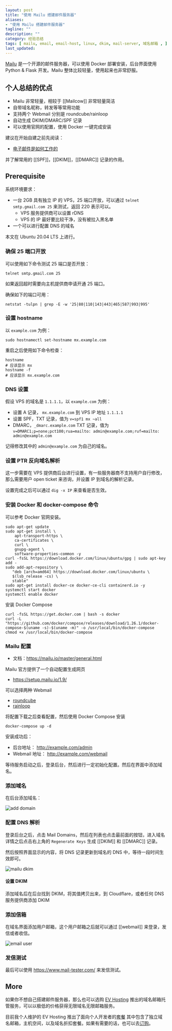 ```yaml
---
layout: post
title: "使用 Mailu 搭建邮件服务器"
aliases:
- "使用 Mailu 搭建邮件服务器"
tagline: ""
description: ""
category: 经验总结
tags: [ mailu, email, email-host, linux, dkim, mail-server, 域名邮箱 , ]
last_updated:
---
```


[Mailu](https://mailu.io/1.9/) 是一个开源的邮件服务器，可以使用 Docker 部署安装，后台界面使用 Python & Flask 开发。Mailu 整体比较轻量，使用起来也非常舒服。

## 个人总结的优点

- Mailu 非常轻量，相较于 [[Mailcow]] 非常轻量简洁
- 自带域名昵称，转发等等常用功能
- 支持两个 Webmail 分别是 roundcube/rainloop
- 自动生成 DKIM/DMARC/SPF 记录
- 可以使用官网的配置，使用 Docker 一键完成安装

建议在开始自建之前先阅读：

- [电子邮件是如何工作的](/post/2022/03/how-email-send-and-receive.html)

并了解常用的 [[SPF]]，[[DKIM]]，[[DMARC]] 记录的作用。

## Prerequisite
系统环境要求：

- 一台 2GB 具有独立 IP 的 VPS，25 端口开放，可以通过 `telnet smtp.gmail.com 25` 来测试，返回 220 表示可以。
    - VPS 服务提供商可以设置 rDNS
    - VPS 的 IP 最好要比较干净，没有被拉入黑名单
- 一个可以进行配置 DNS 的域名

本文在 Ubuntu 20.04 LTS 上进行。

### 确保 25 端口开放
可以使用如下命令测试 25 端口是否开放：

    telnet smtp.gmail.com 25

如果返回超时需要向主机提供商申请开通 25 端口。

确保如下的端口可用：

    netstat -tulpn | grep -E -w '25|80|110|143|443|465|587|993|995'

### 设置 hostname
以 `example.com` 为例：

    sudo hostnamectl set-hostname mx.example.com

重启之后使用如下命令检查：

    hostname
    # 应该显示 mx
    hostname -f
    # 应该显示 mx.example.com

### DNS 设置
假设 VPS 的域名是 `1.1.1.1`，以 `example.com` 为例：

- 设置 A 记录， `mx.example.com` 到 VPS IP 地址 `1.1.1.1`
- 设置 SPF，TXT 记录，值为 `v=spf1 mx ~all`
- DMARC，`_dmarc.example.com` TXT 记录，值为 `v=DMARC1;p=none;pct100;rua=mailto: admin@example.com;ruf=mailto: admin@example.com`

记得修改其中的 `admin@example.com` 为自己的域名。

### 设置 PTR 反向域名解析
这一步需要在 VPS 提供商后台进行设置，有一些服务器商不支持用户自行修改，那么需要用户 open ticket 来咨询，并设置 IP 到域名的解析记录。

设置完成之后可以通过 `dig -x IP` 来查看是否生效。

### 安装 Docker 和 docker-compose 命令
可以参考 Docker 官网安装。

```
sudo apt-get update
sudo apt-get install \
    apt-transport-https \
    ca-certificates \
    curl \
    gnupg-agent \
    software-properties-common -y
curl -fsSL https://download.docker.com/linux/ubuntu/gpg | sudo apt-key add -
sudo add-apt-repository \
   "deb [arch=amd64] https://download.docker.com/linux/ubuntu \
   $(lsb_release -cs) \
   stable"
sudo apt-get install docker-ce docker-ce-cli containerd.io -y
systemctl start docker
systemctl enable docker
```

安装 Docker Compose

```
curl -fsSL https://get.docker.com | bash -s docker
curl -L "https://github.com/docker/compose/releases/download/1.26.1/docker-compose-$(uname -s)-$(uname -m)" -o /usr/local/bin/docker-compose
chmod +x /usr/local/bin/docker-compose
```

### Mailu 配置

- 文档：<https://mailu.io/master/general.html>

Mailu 官方提供了一个自动配置生成网页

- <https://setup.mailu.io/1.9/>

可以选择两种 Webmail

- [roundcube](https://roundcube.net/)
- [rainloop](https://www.rainloop.net/)

将配置下载之后查看配置，然后使用 Docker Compose 安装

    docker-compose up -d

安装成功后：

- 后台地址： http://example.com/admin
- Webmail 地址： http://example.com/webmail

等待服务启动之后，登录后台，然后进行一定初始化配置。然后在界面中添加域名。

### 添加域名
在后台添加域名：

![add domain](https://photo.einverne.info/images/2022/04/28/dg5l.jpg)

### 配置 DNS 解析

登录后台之后，点击 Mail Domains，然后在列表也点击最前面的按钮，进入域名详情之后点击右上角的 `Regenerate Keys` 生成 [[DKIM]] 和 [[DMARC]] 记录。

然后按照界面显示的内容，将 DNS 记录更新到域名的 DNS 中，等待一段时间生效即可。

![mailu dkim](https://photo.einverne.info/images/2022/04/28/dkfy.jpg)

#### 设置 DKIM

添加域名后在后台找到 DKIM，将其值拷贝出来，到 Cloudflare，或者任何 DNS 服务提供商添加 DKIM

### 添加信箱
在域名界面添加用户邮箱，这个用户邮箱之后就可以通过 [[webmail]] 来登录，发信或者收信。

![email user](https://photo.einverne.info/images/2022/04/28/d2Hg.jpg)

### 发信测试

最后可以使用 <https://www.mail-tester.com/> 来发信测试。

## More
如果你不想自己搭建邮件服务器，那么也可以选购 [EV Hosting](https://client.einverne.info) 推出的域名邮箱托管服务，可以以极低的价格获得无限域名无限邮箱服务。

目前我个人维护的 EV Hosting 推出了面向个人开发者的[套餐](https://client.einverne.info/order.php?step=1&productGroup=14) 其中包含了独立域名邮箱，主机空间，以及域名折扣套餐。如果有需要的话，也可以去[订购](https://client.einverne.info/order.php?step=1&productGroup=14)。
